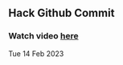 
 ## Hack Github Commit 
 ### Watch video <a href="https://www.youtube.com">here</a> 
 Tue 14 Feb 2023 
